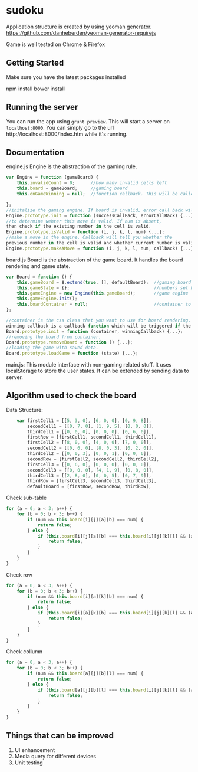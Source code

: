 # sudoku

Application structure is created by using yeoman generator. https://github.com/danheberden/yeoman-generator-requirejs

Game is well tested on Chrome & Firefox

## Getting Started

Make sure you have the latest packages installed

npm install
bower install

## Running the server

You can run the app using `grunt preview`. This will start a
server on `localhost:8000`. You can simply go to the url 
http://localhost:8000/index.htm while it's running.

## Documentation
engine.js
Engine is the abstraction of the gaming rule.
```javascript
var Engine = function (gameBoard) {
    this.invalidCount = 0;      //how many invalid cells left
    this.board = gameBoard;     //gaming board
    this.onGameWinning = null;  //function callback. This will be called if game is won.

};
//initalize the gaming engine. If board is invalid, error call back will be called.
Engine.prototype.init = function (successCallBack, errorCallBack) {...};
//to determine wehter this move is valid. If num is absent, 
then check if the existing number in the cell is valid.
Engine.prototype.isValid = function (i, j, k, l, num) {...};
//make a move in the engine. Callback will tell you whether the 
previous number in the cell is valid and whether current number is valid.
Engine.prototype.makeAMove = function (i, j, k, l, num, callback) {...};
```

board.js
Board is the abstraction of the game board. It handles the board rendering and game state.
```javascript
var Board = function () {
    this.gameBoard = $.extend(true, [], defaultBoard);  //gaming board
    this.gameState = {};                                //numbers set by player
    this.gameEngine = new Engine(this.gameBoard);       //game engine
    this.gameEngine.init();
    this.boardContainer = null;                         //container to use for rendering
};

//container is the css class that you want to use for board rendering. 
winning callback is a callback function which will be triggered if the game is won.
Board.prototype.init = function (container, winningCallback) {...};
//removing the board from container.
Board.prototype.removeBoard = function () {...};
//loading the game with saved data.
Board.prototype.loadGame = function (state) {...};
```

main.js:
This module interface with non-gaming related stuff. It uses localStorage to store the user states. It can be extended by sending data to server.

## Algorithm used to check the board
Data Structure:
```javascript
    var firstCell1 = [[5, 3, 0], [6, 0, 0], [0, 9, 8]],
        secondCell1 = [[0, 7, 0], [1, 9, 5], [0, 0, 0]],
        thirdCell1 = [[0, 0, 0], [0, 0, 0], [0, 6, 0]],
        firstRow = [firstCell1, secondCell1, thirdCell1],
        firstCell2 = [[8, 0, 0], [4, 0, 0], [7, 0, 0]],
        secondCell2 = [[0, 6, 0], [8, 0, 3], [0, 2, 0]],
        thirdCell2 = [[0, 0, 3], [0, 0, 1], [0, 0, 6]],
        secondRow = [firstCell2, secondCell2, thirdCell2],
        firstCell3 = [[0, 6, 0], [0, 0, 0], [0, 0, 0]],
        secondCell3 = [[0, 0, 0], [4, 1, 9], [0, 8, 0]],
        thirdCell3 = [[2, 8, 0], [0, 0, 5], [0, 7, 9]],
        thirdRow = [firstCell3, secondCell3, thirdCell3],
        defaultBoard = [firstRow, secondRow, thirdRow];
```

Check sub-table
```javascript
for (a = 0; a < 3; a++) {
    for (b = 0; b < 3; b++) {
        if (num && this.board[i][j][a][b] === num) {
            return false;
        } else {
            if (this.board[i][j][a][b] === this.board[i][j][k][l] && (a !== k || b !== l)) {
                return false;
            }
        }
    }
}
```

Check row
```javascript
for (a = 0; a < 3; a++) {
    for (b = 0; b < 3; b++) {
        if (num && this.board[i][a][k][b] === num) {
            return false;
        } else {
            if (this.board[i][a][k][b] === this.board[i][j][k][l] && (a !== j || b !== l)) {
                return false;
            }
        }
    }
}
```

Check collumn
```javascript
for (a = 0; a < 3; a++) {
    for (b = 0; b < 3; b++) {
        if (num && this.board[a][j][b][l] === num) {
            return false;
        } else {
            if (this.board[a][j][b][l] === this.board[i][j][k][l] && (a !== i || b !== k)) {
                return false;
            }
        }
    }
}
```

## Things that can be improved
1. UI enhancement
2. Media query for different devices
3. Unit testing
